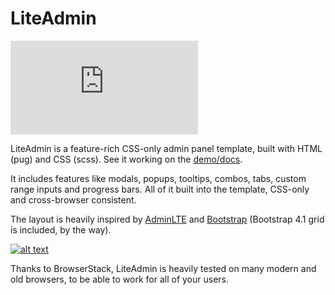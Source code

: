 # LiteAdmin

![alt text](https://img.badgesize.io/ayrtonvwf/lite-admin/master/dist/style.css?compression=gzip "Build CSS size")

LiteAdmin is a feature-rich CSS-only admin panel template, built with HTML (pug) and CSS (scss). See it working on the [demo/docs](https://ayrtonvwf.github.io/lite-admin).

It includes features like modals, popups, tooltips, combos, tabs, custom range inputs and progress bars. All of it built into the template, CSS-only and cross-browser consistent.

The layout is heavily inspired by [AdminLTE](https://adminlte.io/themes/AdminLTE/index2.html) and [Bootstrap](https://getbootstrap.com) (Bootstrap 4.1 grid is included, by the way).

[![alt text](https://p14.zdusercontent.com/attachment/1015988/ZgNjNKvLMabisHBe8COM5iFGr?token=eyJhbGciOiJkaXIiLCJlbmMiOiJBMTI4Q0JDLUhTMjU2In0..YYVideVktpgwAhBm98k_dw.b912LUJNlqMSv8tAS4HY1uyyFbbbzdPla8otz5G5zpmJBuM1sVoLThgPx5Dz9TKeROQAWP_VDe8dQC8J2-_SRc9KFkacQsHu_pNThrcm_h7nyNPIfTmuaOcDwaOi_f6ar564p-u8bT0JeXMQJ3V8v_iaUvTp7ZS48v39LNOKI4YPFT3r6KNedwm1oh_kxaZJYF86AO7A53rRZcpBYPLmoCk7i25WaLQHc5_SMhWf0G40rzYc96X5JyM-BkOsOpsGIzEiO-Rs8P0WhmZ25fKeAJYyHINEiv7uTLDv8aVwab8.Sqsv2ZjGuZdLg30MUKkFEQ "BrowserStack - Web and Mobile App testing platform")](https://browserstack.com)

Thanks to BrowserStack, LiteAdmin is heavily tested on many modern and old browsers, to be able to work for all of your users.